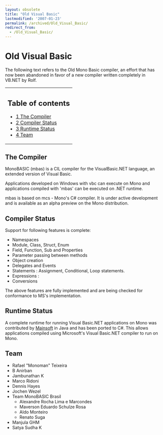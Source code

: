 ```yaml
---
layout: obsolete
title: "Old Visual Basic"
lastmodified: '2007-01-23'
permalink: /archived/Old_Visual_Basic/
redirect_from:
  - /Old_Visual_Basic/
---
```


Old Visual Basic
================

The following text refers to the Old Mono Basic compiler, an effort that has now been abandoned in favor of a new compiler written completely in VB.NET by Rolf.

<table>
<col width="100%" />
<tbody>
<tr class="odd">
<td align="left"><h2>Table of contents</h2>
<ul>
<li><a href="#the-compiler">1 The Compiler</a></li>
<li><a href="#compiler-status">2 Compiler Status</a></li>
<li><a href="#runtime-status">3 Runtime Status</a></li>
<li><a href="#team">4 Team</a></li>
</ul></td>
</tr>
</tbody>
</table>

The Compiler
------------

MonoBASIC (mbas) is a CIL compiler for the VisualBasic.NET language, an extended version of Visual Basic.

Applications developed on Windows with vbc can execute on Mono and applications compiled with 'mbas' can be executed on .NET runtime.

mbas is based on mcs - Mono's C\# compiler. It is under active development and is available as an alpha preview on the Mono distribution.

Compiler Status
---------------

Support for following features is complete:

-   Namespaces
-   Module, Class, Struct, Enum
-   Field, Function, Sub and Properties
-   Parameter passing between methods
-   Object creation
-   Delegates and Events
-   Statements : Assignment, Conditional, Loop statements.
-   Expressions :
-   Conversions

The above features are fully implemented and are being checked for conformance to MS's implementation.

Runtime Status
--------------

A complete runtime for running Visual Basic.NET applications on Mono was contributed by [Mainsoft](http://www.mainsoft.com) in Java and has been ported to C\#. This allows applications compiled using Microsoft's Visual Basic.NET compiler to run on Mono.

Team
----

-   Rafael "Monoman" Teixeira
-   B Anirban
-   Jambunathan K
-   Marco Ridoni
-   Dennis Hayes
-   Jochen Wezel
-   Team MonoBASIC Brasil
    -   Alexandre Rocha Lima e Marcondes
    -   Maverson Eduardo Schulze Rosa
    -   Aldo Monteiro
    -   Renato Suga
-   Manjula GHM
-   Satya Sudha K


